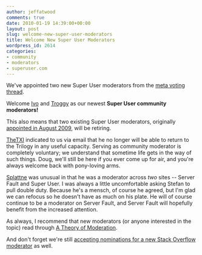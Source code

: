 ```yaml
---
author: jeffatwood
comments: true
date: 2010-01-19 14:39:00+00:00
layout: post
slug: welcome-new-super-user-moderators
title: Welcome New Super User Moderators
wordpress_id: 2614
categories:
- community
- moderators
- superuser.com
---
```



We've appointed two new Super User moderators from the [meta voting thread](http://meta.stackoverflow.com/questions/14417/vote-for-super-user-moderator-poll).















Welcome [Ivo](http://superuser.com/users/1548/ivo) and [Troggy](http://superuser.com/users/2553/troggy) as our newest **Super User community moderators!**



This also means that two existing Super User moderators, originally [appointed in August 2009](http://blog.stackoverflow.com/2009/08/congratulations-super-user-moderators/), will be retiring.



[TheTXI](http://superuser.com/users/705/thetxi) indicated to us via email that he no longer will be able to return to the Trilogy in any useful capacity. Serving as community moderator is completely voluntary; we understand that sometime life gets in the way of such things. Doug, we'll still be here if you ever come up for air, and you're always welcome back with pony-loving arms.



[Splattne](http://superuser.com/users/187/splattne) was unusual in that he was a moderator across _two_ sites -- Server Fault and Super User. I was always a little uncomfortable asking Stefan to pull double duty. Because he's a mensch, of course he agreed, but I'm glad we can refocus so he doesn't have as much on his plate. He will of course continue to be a moderator on Server Fault, and Server Fault will hopefully benefit from the increased attention.



As always, I recommend that new moderators (or anyone interested in the topic) read through [A Theory of Moderation](http://blog.stackoverflow.com/2009/05/a-theory-of-moderation/).



And don't forget we're still [accepting nominations for a new Stack Overflow moderator](http://blog.stackoverflow.com/2010/01/stack-overflow-2010-moderator-nominations/) as well.

